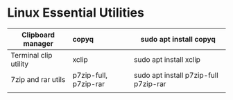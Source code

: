 # Linux Essential Utilities



| Clipboard manager     | copyq                 | sudo apt install copyq                |
| --------------------- | :-------------------- | ------------------------------------- |
| Terminal clip utility | xclip                 | sudo apt install xclip                |
| 7zip and rar utils    | p7zip-full, p7zip-rar | sudo apt install p7zip-full p7zip-rar |
|                       |                       |                                       |



